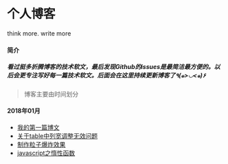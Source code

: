 # 个人博客
think more. write more


#### 简介
##### 看过挺多折腾博客的技术软文，最后发现Github的issues是最简洁最方便的。以后会更专注写好每一篇技术软文。后面会在这里持续更新博客了٩(๑>◡<๑)۶ 

> 博客主要由时间划分
#### 2018年01月
+ [我的第一篇博文](https://github.com/zenghangyu/blog/issues/1) <br>
+ [关于table中列宽调整无效问题](https://github.com/zenghangyu/blog/issues/2)
+ [制作粒子爆炸效果](https://github.com/zenghangyu/blog/issues/3)
+ [javascript之惰性函数](https://github.com/zenghangyu/blog/issues/4)
